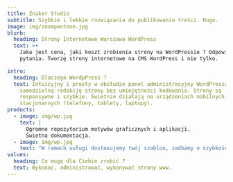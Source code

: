 ```yaml
---
title: Znaker Studio
subtitle: Szybkie i lekkie rozwiązania do publikowania treści. Hugo.
image: img/zoompantone.jpg
blurb:
  heading: Strony Internetowe Warszawa WordPress
  text: >+
    Jaka jest cena, jaki koszt zrobienia strony na WordPressie ? Odpowiadam na
    pytania. Tworzę strony internetowe na CMS WordPress i nie tylko.

intro:
  heading: Dlaczego WordpPress ?
  text: Intuicyjny i prosty w obsłudze panel administracyjny WordPressa pozwala na
    samodzielną redakcję strony bez umiejętności kodowania. Strony są
    responsywne i szybkie. Świetnie działają na urządzeniach mobilnych i
    stacjonarnych (telefony, tablety, laptopy).
products:
  - image: img/wp.jpg
    text: |
      Ogromne repozytorium motywów graficznych i aplikacji.
      Świetna dokumentacja.
  - image: img/wp.jpg
    text: "W ramach usługi dostosujemy twój szablon, zadbamy o szybkość i SEO. "
values:
  heading: Co mogę dla Ciebie zrobić ?
  text: Wykonać, administrować, wykonywać strony www.
---
```

